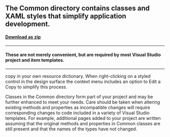 ## The Common directory contains classes and XAML styles that simplify application development.
#### [Download as zip](https://downgit.github.io/#/home?url=https://github.com/GrapeCity/ComponentOne-UWP-Samples/tree/master/C1.UWP.FlexChart/CS/FinancialChartExplorer/Common)
____
#### These are not merely convenient, but are required by most Visual Studio project and item templates.
____
copy in your own resource dictionary.  When right-clicking on a styled control in the design
surface the context menu includes an option to Edit a Copy to simplify this process.

Classes in the Common directory form part of your project and may be further enhanced to meet your
needs.  Care should be taken when altering existing methods and properties as incompatible changes
will require corresponding changes to code included in a variety of Visual Studio templates.  For
example, additional pages added to your project are written assuming that the original methods and
properties in Common classes are still present and that the names of the types have not changed.
